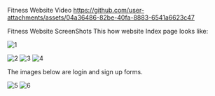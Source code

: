 Fitness Website Video
https://github.com/user-attachments/assets/04a36486-82be-40fa-8883-6541a6623c47


Fitness Website ScreenShots
This how website Index page looks like:

![1](https://github.com/user-attachments/assets/be7a0fc4-1e7f-4c70-ae60-f9440789ea35)


![2](https://github.com/user-attachments/assets/c3360abd-8d0e-41ac-b314-d1faff0cd061)
![3](https://github.com/user-attachments/assets/74e379aa-0966-4686-b149-4e093d28c0fc)
![4](https://github.com/user-attachments/assets/6b3a1082-0652-4724-99dc-8075f5f59223)


The images below are login and sign up forms.

![5](https://github.com/user-attachments/assets/d3775130-02c6-4760-9655-b9b8ec5e357c)
![6](https://github.com/user-attachments/assets/92c62986-42ae-461a-815e-9b9f6a5b45c3)

